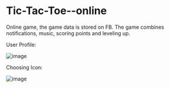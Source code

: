 # Tic-Tac-Toe--online
Online game, the game data is stored on FB. The game combines notifications, music, scoring points and leveling up.

User Profile:

![image](https://user-images.githubusercontent.com/57362830/109288240-4287f580-782d-11eb-812b-592c0aee11b3.png)

Choosing Icon:

![image](https://user-images.githubusercontent.com/57362830/109288450-8bd84500-782d-11eb-9836-e18c5aade2b9.png)

